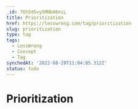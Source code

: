 ```yaml
---
_id: 7Gh5dSvySMNbA6niL
title: Prioritization
href: https://lesswrong.com/tag/prioritization
slug: prioritization
type: tag
tags:
  - LessWrong
  - Concept
  - Tag
synchedAt: '2022-08-29T11:04:05.312Z'
status: todo
---
```


# Prioritization
